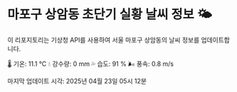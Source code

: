 
# 마포구 상암동 초단기 실황 날씨 정보 🌤️

이 리포지토리는 기상청 API를 사용하여 서울 마포구 상암동의 날씨 정보를 업데이트합니다. 

🌡️ 기온: 11.1 ℃
💧 강수량: 0 mm
💦 습도: 91 %
🌬️ 풍속: 0.8 m/s

마지막 업데이트 시각: 2025년 04월 23일 05시 12분    
